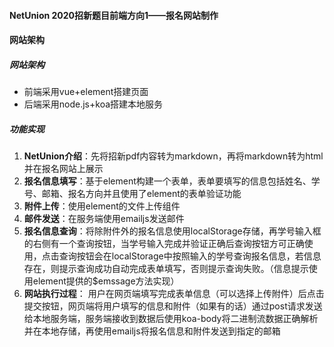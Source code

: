 #### NetUnion 2020招新题目前端方向1——报名网站制作

#### 网站架构

##### 网站架构

* 前端采用vue+element搭建页面
* 后端采用node.js+koa搭建本地服务

##### 功能实现

1. **NetUnion介绍**：先将招新pdf内容转为markdown，再将markdown转为html并在报名网站上展示
2. **报名信息填写**：基于element构建一个表单，表单要填写的信息包括姓名、学号、邮箱、报名方向并且使用了element的表单验证功能
3. **附件上传**：使用element的文件上传组件
4. **邮件发送**：在服务端使用emailjs发送邮件
5. **报名信息查询**：将除附件外的报名信息使用localStorage存储，再学号输入框的右侧有一个查询按钮，当学号输入完成并验证正确后查询按钮方可正确使用，点击查询按钮会在localStorage中按照输入的学号查询报名信息，若信息存在，则提示查询成功自动完成表单填写，否则提示查询失败。（信息提示使用element提供的$emssage方法实现）
6. **网站执行过程**： 用户在网页端填写完成表单信息（可以选择上传附件）后点击提交按钮，网页端将用户填写的信息和附件（如果有的话）通过post请求发送给本地服务端，服务端接收到数据后使用koa-body将二进制流数据正确解析并在本地存储，再使用emailjs将报名信息和附件发送到指定的邮箱